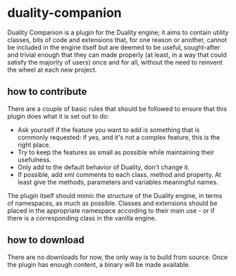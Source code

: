 # duality-companion
Duality Companion is a plugin for the Duality engine; it aims to contain utility classes, bits of code and extensions that, for one reason or another, cannot be included in the engine itself but are deemed to be useful, sought-after and trivial enough that they can made properly (at least, in a way that could satisfy the majority of users) once and for all, without the need to reinvent the wheel at each new project.

## how to contribute
There are a couple of basic rules that should be followed to ensure that this plugin does what it is set out to do:
* Ask yourself if the feature you want to add is something that is commonly requested: if yes, and it's not a complex feature, this is the right place.
* Try to keep the features as small as possible while maintaining their usefulness.
* Only add to the default behavior of Duality, don't change it.
* If possible, add xml comments to each class, method and property. At least give the methods, parameters and variables meaningful names.

The plugin itself should mimic the structure of the Duality engine, in terms of namespaces, as much as possible. Classes and extensions should be placed in the appropriate namespace according to their main use - or if there is a corresponding class in the vanilla engine.

## how to download
There are no downloads for now, the only way is to build from source.
Once the plugin has enough content, a binary will be made available.